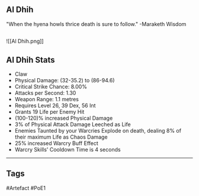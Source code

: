 ## Al Dhih
"When the hyena howls thrice
death is sure to follow."
-Maraketh Wisdom
##
![[Al Dhih.png]]
## Al Dhih Stats
- Claw
- Physical Damage: (32-35.2) to (86-94.6)
- Critical Strike Chance: 8.00%
- Attacks per Second: 1.30
- Weapon Range: 1.1 metres
- Requires Level 26, 39 Dex, 56 Int
- Grants 19 Life per Enemy Hit
- (100-120)% increased Physical Damage
- 3% of Physical Attack Damage Leeched as Life
- Enemies Taunted by your Warcries Explode on death, dealing 8% of their maximum Life as Chaos Damage
- 25% increased Warcry Buff Effect
- Warcry Skills' Cooldown Time is 4 seconds


---
## Tags
#Artefact
#PoE1